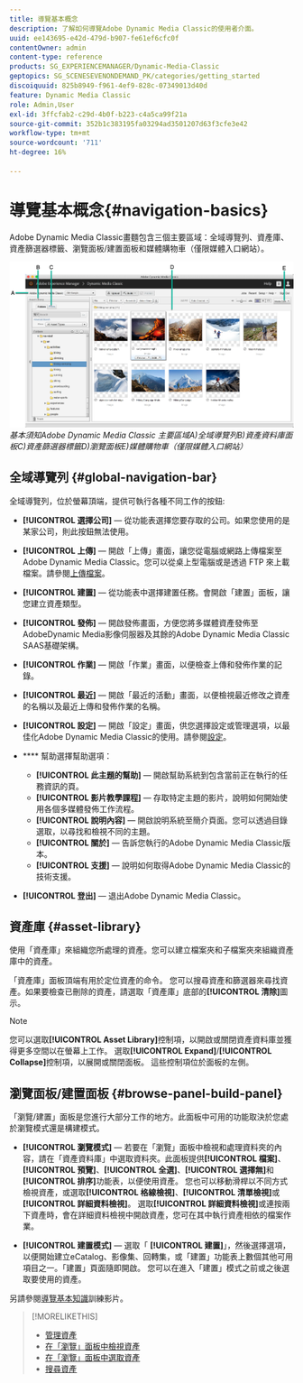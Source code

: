 ```yaml
---
title: 導覽基本概念
description: 了解如何導覽Adobe Dynamic Media Classic的使用者介面。
uuid: ee143695-e42d-479d-b907-fe61ef6cfc0f
contentOwner: admin
content-type: reference
products: SG_EXPERIENCEMANAGER/Dynamic-Media-Classic
geptopics: SG_SCENESEVENONDEMAND_PK/categories/getting_started
discoiquuid: 825b8949-f961-4ef9-828c-07349013d40d
feature: Dynamic Media Classic
role: Admin,User
exl-id: 3ffcfab2-c29d-4b0f-b223-c4a5ca99f21a
source-git-commit: 352b1c383195fa03294ad3501207d63f3cfe3e42
workflow-type: tm+mt
source-wordcount: '711'
ht-degree: 16%

---
```


# 導覽基本概念{#navigation-basics}

Adobe Dynamic Media Classic畫麵包含三個主要區域：全域導覽列、資產庫、資產篩選器標籤、瀏覽面板/建置面板和媒體購物車（僅限媒體入口網站）。

![導覽](/help/assets/gs_navigation_basics_popup_popup.png)
*基本須知Adobe Dynamic Media Classic*
*主要區域A)全域導覽列B)資產資料庫面板C)資產篩選器標籤D)瀏覽面板E)媒體購物車（僅限媒體入口網站）*

## 全域導覽列 {#global-navigation-bar}

全域導覽列，位於螢幕頂端，提供可執行各種不同工作的按鈕:

* **[!UICONTROL 選擇公司]**  — 從功能表選擇您要存取的公司。如果您使用的是某家公司，則此按鈕無法使用。

* **[!UICONTROL 上傳]**  — 開啟「上傳」畫面，讓您從電腦或網路上傳檔案至Adobe Dynamic Media Classic。您可以從桌上型電腦或是透過 FTP 來上載檔案。請參閱[上傳檔案](/help/uploading-files.md)。

* **[!UICONTROL 建置]**  — 從功能表中選擇建置任務。會開啟「建置」面板，讓您建立資產類型。

* **[!UICONTROL 發佈]**  — 開啟發佈畫面，方便您將多媒體資產發佈至AdobeDynamic Media影像伺服器及其餘的Adobe Dynamic Media Classic SAAS基礎架構。

* **[!UICONTROL 作業]**  — 開啟「作業」畫面，以便檢查上傳和發佈作業的記錄。

* **[!UICONTROL 最近]**  — 開啟「最近的活動」畫面，以便檢視最近修改之資產的名稱以及最近上傳和發佈作業的名稱。

* **[!UICONTROL 設定]**  — 開啟「設定」畫面，供您選擇設定或管理選項，以最佳化Adobe Dynamic Media Classic的使用。請參閱[設定](/help/setup-basics.md)。

* **** 幫助選擇幫助選項：

   * **[!UICONTROL 此主題的幫助]**  — 開啟幫助系統到包含當前正在執行的任務資訊的頁。
   * **[!UICONTROL 影片教學課程]**  — 存取特定主題的影片，說明如何開始使用各個多媒體發佈工作流程。
   * **[!UICONTROL 說明內容]**  — 開啟說明系統至簡介頁面。您可以透過目錄選取，以尋找和檢視不同的主題。
   * **[!UICONTROL 關於]**  — 告訴您執行的Adobe Dynamic Media Classic版本。
   * **[!UICONTROL 支援]**  — 說明如何取得Adobe Dynamic Media Classic的技術支援。

* **[!UICONTROL 登出]**  — 退出Adobe Dynamic Media Classic。

## 資產庫 {#asset-library}

使用「資產庫」來組織您所處理的資產。您可以建立檔案夾和子檔案夾來組織資產庫中的資產。

「資產庫」面板頂端有用於定位資產的命令。 您可以搜尋資產和篩選器來尋找資產。如果要檢查已刪除的資產，請選取「資產庫」底部的&#x200B;**[!UICONTROL 清除]**&#x200B;圖示。

>[!NOTE]
>
>您可以選取&#x200B;**[!UICONTROL Asset Library]**&#x200B;控制項，以開啟或關閉資產資料庫並獲得更多空間以在螢幕上工作。 選取&#x200B;**[!UICONTROL Expand]**/**[!UICONTROL Collapse]**&#x200B;控制項，以展開或關閉面板。 這些控制項位於面板的左側。

## 瀏覽面板/建置面板 {#browse-panel-build-panel}

「瀏覽/建置」面板是您進行大部分工作的地方。此面板中可用的功能取決於您處於瀏覽模式還是構建模式。

* **[!UICONTROL 瀏覽模式]**  — 若要在「瀏覽」面板中檢視和處理資料夾的內容，請在「資產資料庫」中選取資料夾。此面板提供&#x200B;**[!UICONTROL 檔案]**、**[!UICONTROL 預覽]**、**[!UICONTROL 全選]**、**[!UICONTROL 選擇無]**&#x200B;和&#x200B;**[!UICONTROL 排序]**&#x200B;功能表，以便使用資產。 您也可以移動滑桿以不同方式檢視資產，或選取&#x200B;**[!UICONTROL 格線檢視]**、**[!UICONTROL 清單檢視]**&#x200B;或&#x200B;**[!UICONTROL 詳細資料檢視]**。 選取&#x200B;**[!UICONTROL 詳細資料檢視]**&#x200B;或連按兩下資產時，會在詳細資料檢視中開啟資產，您可在其中執行資產相依的檔案作業。

* **[!UICONTROL 建置模式]**  — 選取「 **[!UICONTROL 建置]**」，然後選擇選項，以便開始建立eCatalog、影像集、回轉集，或「建置」功能表上數個其他可用項目之一。「建置」頁面隨即開啟。 您可以在進入「建置」模式之前或之後選取要使用的資產。

另請參閱[導覽基本知識](https://s7d5.scene7.com/s7viewers/html5/VideoViewer.html?videoserverurl=https://s7d5.scene7.com/is/content/&amp;emailurl=https://s7d5.scene7.com/s7/emailFriend&amp;serverUrl=https://s7d5.scene7.com/is/image/&amp;config=Scene7SharedAssets/Universal_HTML5_Video&amp;contenturl=https://s7d5.scene7.com/skins/&amp;asset=S7tutorials/571_Navigation%20Basics_converted%20renamed_Getting%20Started-AVS)訓練影片。

>[!MORELIKETHIS]
>
>* [管理資產](about-managing-assets.md)
>* [在「瀏覽」面板中檢視資產](viewing-assets-browse-panel.md#viewing_assets_in_the_browse_panel)
>* [在「瀏覽」面板中選取資產](selecting-assets-browse-panel.md#selecting_assets_in_the_browse_panel)
>* [搜尋資產](searching-assets.md#searching_assets)

